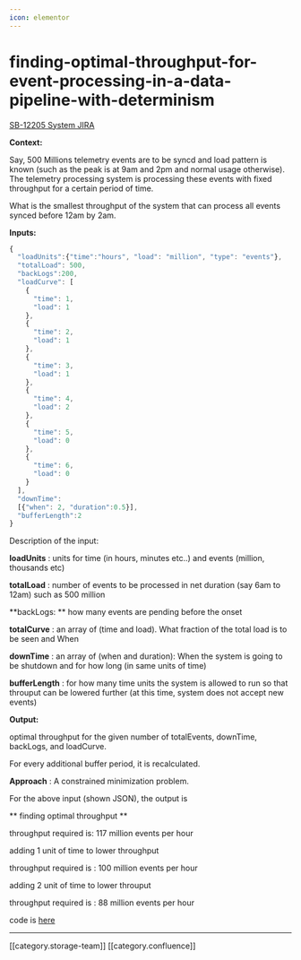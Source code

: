 ```yaml
---
icon: elementor
---
```


# finding-optimal-throughput-for-event-processing-in-a-data-pipeline-with-determinism

[SB-12205 System JIRA](https://browse/SB-12205)

**Context:**

Say, 500 Millions telemetry events are to be syncd and load pattern is known (such as the peak is at 9am and 2pm and normal usage otherwise). The telemetry processing system is processing these events with fixed throughput for a certain period of time.

What is the smallest throughput of the system that can process all events synced before 12am by 2am.

**Inputs:**

```js
{
  "loadUnits":{"time":"hours", "load": "million", "type": "events"},
  "totalLoad": 500,
  "backLogs":200,
  "loadCurve": [
    {
      "time": 1,
      "load": 1
    },
    {
      "time": 2,
      "load": 1
    },
    {
      "time": 3,
      "load": 1
    },
    {
      "time": 4,
      "load": 2
    },
    {
      "time": 5,
      "load": 0
    },
    {
      "time": 6,
      "load": 0
    }
  ],
  "downTime":
  [{"when": 2, "duration":0.5}],
  "bufferLength":2
}
```

Description of the input:

**loadUnits** : units for time (in hours, minutes etc..) and events (million, thousands etc)

**totalLoad** : number of events to be processed in net duration (say 6am to 12am) such as 500 million

\*\*backLogs: \*\* how many events are pending before the onset

**totalCurve** : an array of (time and load). What fraction of the total load is to be seen and When

**downTime** : an array of (when and duration): When the system is going to be shutdown and for how long (in same units of time)

**bufferLength** : for how many time units the system is allowed to run so that throuput can be lowered further (at this time, system does not accept new events)

**Output:**

optimal throughput for the given number of totalEvents, downTime, backLogs, and loadCurve.

For every additional buffer period, it is recalculated.

**Approach** : A constrained minimization problem.

For the above input (shown JSON), the output is

\*\* finding optimal throughput \*\*

throughput required is: 117 million events per hour

adding 1 unit of time to lower throughput

throughput required is : 100 million events per hour

adding 2 unit of time to lower throuput

throughput required is : 88 million events per hour

code is [here](https://github.com/ekstep/Data-Science/blob/master/explore/poc/autoscale/druidIndexing.py)

***

\[\[category.storage-team]] \[\[category.confluence]]
